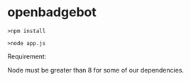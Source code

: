 # openbadgebot

`>npm install`

`>node app.js`

Requirement:

Node must be greater than 8 for some of our dependencies.

